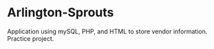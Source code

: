 # Arlington-Sprouts
Application using mySQL, PHP, and HTML to store vendor information. Practice project.
